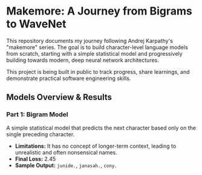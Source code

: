# Makemore: A Journey from Bigrams to WaveNet

This repository documents my journey following Andrej Karpathy's "makemore" series. The goal is to build character-level language models from scratch, starting with a simple statistical model and progressively building towards modern, deep neural network architectures.

This project is being built in public to track progress, share learnings, and demonstrate practical software engineering skills.

## Models Overview & Results

### Part 1: Bigram Model
A simple statistical model that predicts the next character based only on the single preceding character.

* **Limitations:** It has no concept of longer-term context, leading to unrealistic and often nonsensical names.
* **Final Loss:** 2.45
* **Sample Output:** `junide.`, `janasah.`, `cony.`
